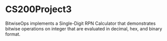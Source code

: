 CS200Project3
=============

BitwiseOps implements a Single-Digit RPN Calculator that demonstrates bitwise operations on integer that are evaluated in decimal, hex, and binary format.